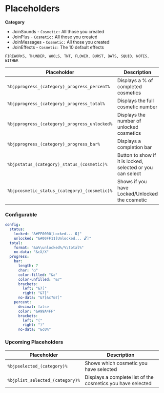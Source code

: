 # Placeholders

**Category**
- JoinSounds - `Cosmetic:` All those you created
- JoinPlus - `Cosmetic:` All those you created
- JoinMessages - `Cosmetic:` All those you created
- JoinEffects - `Cosmetic:` The 10 default effects

`FIREWORKS, THUNDER, WOOLS, TNT, FLOWER, BURST, BATS, SQUID, NOTES, WITHER`

| Placeholder                                   | Description                                                |
|-----------------------------------------------|------------------------------------------------------------|
| `%bjpprogress_(category)_progress_percent%`   | Displays a % of completed cosmetics                        |
| `%bjpprogress_(category)_progress_total%`     | Displays the full cosmetic number                          |
| `%bjpprogress_(category)_progress_unlocked%`  | Displays the number of unlocked cosmetics                  |
| `%bjpprogress_(category)_progress_bar%`       | Displays a completion bar                                  |
| `%bjpstatus_(category)_status_(cosmetic)%`    | Button to show if it is locked, selected or you can select |
| `%bjpcosmetic_status_(category)_(cosmetic)%`  | Shows if you have Locked/Unlocked the cosmetic             |

### Configurable
```YAML
config:
  status:
    locked: "&#FF0000[Locked... 🔒]"
    unlocked: "&#00FF11[Unlocked... 🔓]"
  total:
    format: "&a%\unlocked%/%\total%"
    no-data: "&cX/X"
  progress:
    bar:
      length: 7
      char: "○"
      color-filled: "&a"
      color-unfilled: "&7"
      brackets:
        left: "&7["
        right: "&7]"
      no-data: "&7[&c?&7]"
    percent:
      decimal: false
      color: "&#99A4FF"
      brackets:
        left: "("
        right: ")"
      no-data: "&c0%"
```

### Upcoming Placeholders
| Placeholder                     | Description                                                 |
|---------------------------------|-------------------------------------------------------------|
| `%bjpselected_(category)%`      | Shows which cosmetic you have selected                      |
| `%bjplist_selected_(category)%` | Displays a complete list of the cosmetics you have selected |